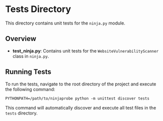 # Tests Directory

This directory contains unit tests for the `ninja.py` module.

## Overview

- **test_ninja.py**: Contains unit tests for the `WebsiteVulnerabilityScanner` class in `ninja.py`.

## Running Tests

To run the tests, navigate to the root directory of the project and execute the following command:

```
PYTHONPATH=/path/to/ninjaprobe python -m unittest discover tests
```

This command will automatically discover and execute all test files in the `tests` directory.
